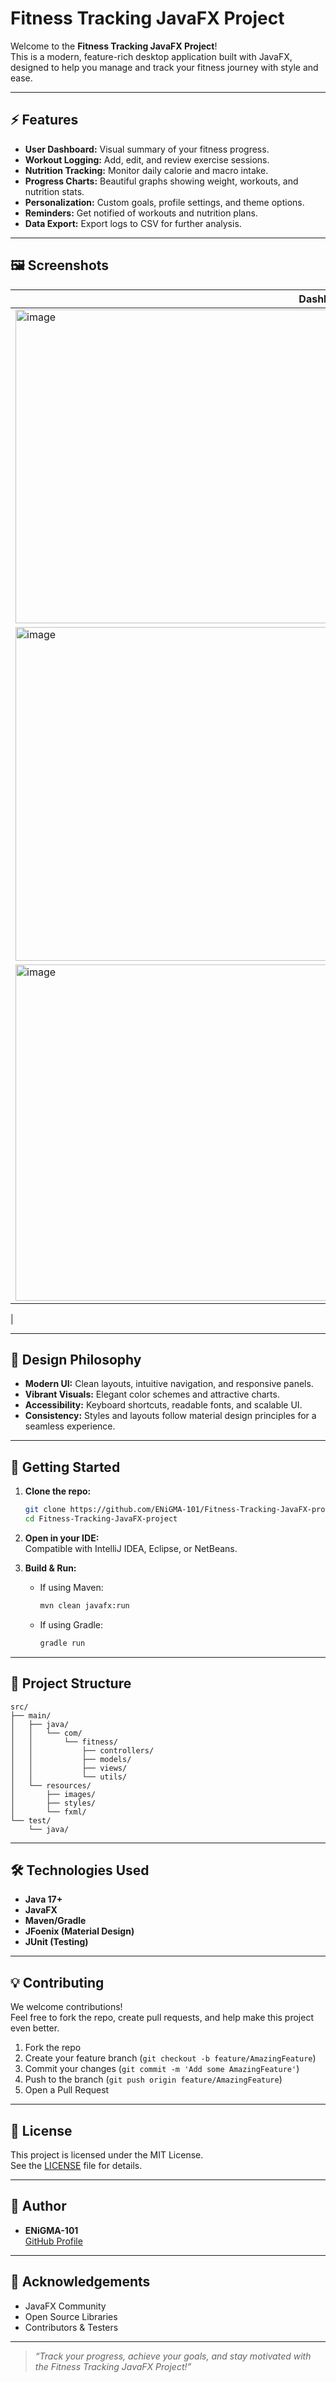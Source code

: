 # Fitness Tracking JavaFX Project

Welcome to the **Fitness Tracking JavaFX Project**!  
This is a modern, feature-rich desktop application built with JavaFX, designed to help you manage and track your fitness journey with style and ease.

---

## ⚡ Features

- **User Dashboard:** Visual summary of your fitness progress.
- **Workout Logging:** Add, edit, and review exercise sessions.
- **Nutrition Tracking:** Monitor daily calorie and macro intake.
- **Progress Charts:** Beautiful graphs showing weight, workouts, and nutrition stats.
- **Personalization:** Custom goals, profile settings, and theme options.
- **Reminders:** Get notified of workouts and nutrition plans.
- **Data Export:** Export logs to CSV for further analysis.

---

## 🖼️ Screenshots

| Dashboard |  |  |
|-----------|-------------|-------------------|
| <img width="874" height="502" alt="image" src="https://github.com/user-attachments/assets/09121adc-3290-4d44-81b2-8c507b9bedac" />
 | <img width="969" height="534" alt="image" src="https://github.com/user-attachments/assets/e67fc562-b057-4627-9567-f2e11c11621b" />
 | <img width="992" height="538" alt="image" src="https://github.com/user-attachments/assets/fd291a65-84fd-4cd6-87a8-eeca244b98c5" />
 |

---

## 🎨 Design Philosophy

- **Modern UI:** Clean layouts, intuitive navigation, and responsive panels.
- **Vibrant Visuals:** Elegant color schemes and attractive charts.
- **Accessibility:** Keyboard shortcuts, readable fonts, and scalable UI.
- **Consistency:** Styles and layouts follow material design principles for a seamless experience.

---

## 🚀 Getting Started

1. **Clone the repo:**
   ```bash
   git clone https://github.com/ENiGMA-101/Fitness-Tracking-JavaFX-project.git
   cd Fitness-Tracking-JavaFX-project
   ```

2. **Open in your IDE:**  
   Compatible with IntelliJ IDEA, Eclipse, or NetBeans.

3. **Build & Run:**
   - If using Maven:
     ```bash
     mvn clean javafx:run
     ```
   - If using Gradle:
     ```bash
     gradle run
     ```

---

## 📁 Project Structure

```
src/
├── main/
│   ├── java/
│   │   └── com/
│   │       └── fitness/
│   │           ├── controllers/
│   │           ├── models/
│   │           ├── views/
│   │           └── utils/
│   └── resources/
│       ├── images/
│       ├── styles/
│       └── fxml/
└── test/
    └── java/
```

---

## 🛠️ Technologies Used

- **Java 17+**
- **JavaFX**
- **Maven/Gradle**
- **JFoenix (Material Design)**
- **JUnit (Testing)**

---

## 💡 Contributing

We welcome contributions!  
Feel free to fork the repo, create pull requests, and help make this project even better.

1. Fork the repo
2. Create your feature branch (`git checkout -b feature/AmazingFeature`)
3. Commit your changes (`git commit -m 'Add some AmazingFeature'`)
4. Push to the branch (`git push origin feature/AmazingFeature`)
5. Open a Pull Request

---

## 📣 License

This project is licensed under the MIT License.  
See the [LICENSE](LICENSE) file for details.

---

## 👤 Author

- **ENiGMA-101**  
  [GitHub Profile](https://github.com/ENiGMA-101)

---

## 🤝 Acknowledgements

- JavaFX Community
- Open Source Libraries
- Contributors & Testers

---

> *“Track your progress, achieve your goals, and stay motivated with the Fitness Tracking JavaFX Project!”*
